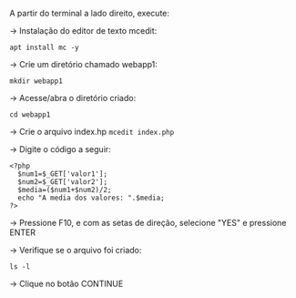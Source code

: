 A partir do terminal a lado direito, execute:

-> Instalação do editor de texto mcedit:

```apt install mc -y```

-> Crie um diretório chamado webapp1:

```mkdir webapp1```

-> Acesse/abra o diretório criado:

```cd webapp1```

-> Crie o arquivo index.hp
```mcedit index.php```

-> Digite o código a seguir:

    <?php
      $num1=$_GET['valor1'];
      $num2=$_GET['valor2'];
      $media=($num1+$num2)/2;
      echo "A media dos valores: ".$media;
    ?>

-> Pressione F10, e com as setas de direção, selecione "YES" e pressione ENTER

-> Verifique se o arquivo foi criado:

```ls -l```
    
-> Clique no botão CONTINUE
